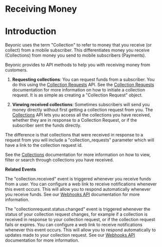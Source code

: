 # Receiving Money

# Introduction

Beyonic uses the term "Collection" to refer to money that you receive (or collect) from a mobile subscriber. This differentiates money you receive (Collections) from money you send to mobile subscribers (Payments).

Beyonic provides to API methods to help you with receiving money from customers.

1. **Requesting collections**: You can request funds from a subscriber. You do this using the [Collection Requests](#collection-requests) API. See the [Collection Requests](#collection-requests) documentation for more information on how to initiate a collection request. It is as simple as creating a "Collection Request" object.

2. **Viewing received collections**: Sometimes subscribers will send you money directly without first getting a collection request from you. The [Collections](#collections) API lets you access all the collections you have received, whether they are in response to a Collection Request, or if the subscriber sent the funds directly.

The difference is that collections that were received in response to a request from you will include a "collection_requests" parameter which will have a link to the collection request id.

See the [Collections](#collections) documentation for more information on how to view, filter or search through collections you have received.

**Related Events**

The "collection.received" event is triggered whenever you receive funds from a user. You can configure a web link to receive notifications whenever this event occurs. This will allow you to respond automatically whenever you receive funds. See our [Webhooks API](#webhooks) documentation for more information.

The "collectionrequest.status.changed" event is triggered whenever the status of your collection request changes, for example if a collection is received in response to your collection request, or if the collection request fails or expires. You can configure a web link to receive notifications whenever this event occurs. This will allow you to respond automatically to updates made to your collection request. See our [Webhooks API](#webhooks) documentation for more information.